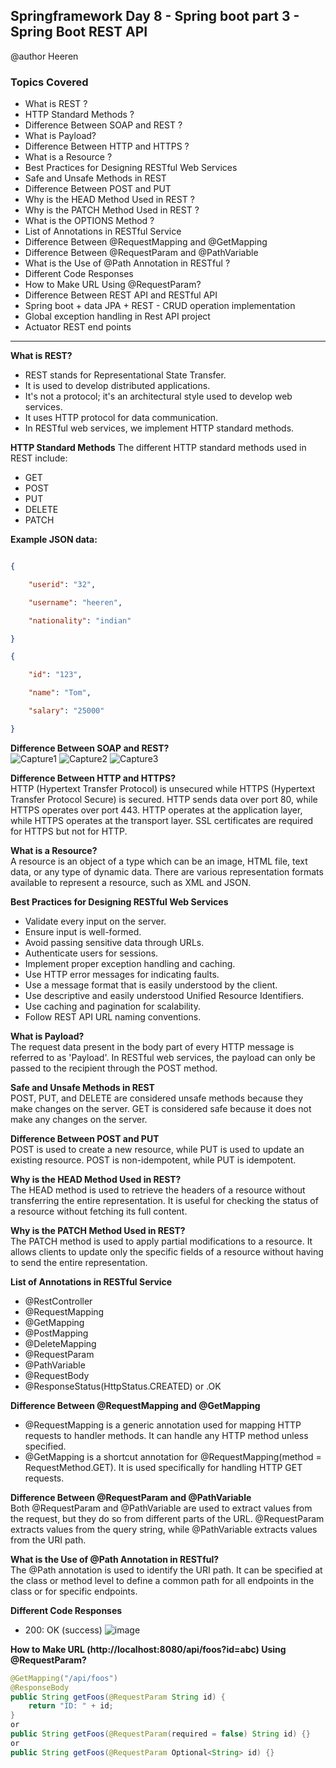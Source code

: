 ## Springframework Day 8 - Spring boot part 3 - Spring Boot REST API

 @author Heeren

 ### Topics Covered

- What is REST ?
- HTTP Standard Methods ?
- Difference Between SOAP and REST ?
- What is Payload?
- Difference Between HTTP and HTTPS ?
- What is a Resource ?
- Best Practices for Designing RESTful Web Services 
- Safe and Unsafe Methods in REST
- Difference Between POST and PUT
- Why is the HEAD Method Used in REST ?
- Why is the PATCH Method Used in REST ?
- What is the OPTIONS Method ?
- List of Annotations in RESTful Service
- Difference Between @RequestMapping and @GetMapping
- Difference Between @RequestParam and @PathVariable
- What is the Use of @Path Annotation in RESTful ?
- Different Code Responses
- How to Make URL Using @RequestParam?
- Difference Between REST API and RESTful API
- Spring boot + data JPA + REST - CRUD operation implementation
- Global exception handling in Rest API project
- Actuator REST end points

---
**What is REST?**  
- REST stands for Representational State Transfer.
- It is used to develop distributed applications.
- It's not a protocol; it's an architectural style used to develop web services.
- It uses HTTP protocol for data communication.
- In RESTful web services, we implement HTTP standard methods.    

**HTTP Standard Methods**
The different HTTP standard methods used in REST include:
- GET
- POST
- PUT
- DELETE
- PATCH

**Example JSON data:**

```json

{

    "userid": "32",

    "username": "heeren",

    "nationality": "indian"

}

{

    "id": "123",

    "name": "Tom",

    "salary": "25000"

}
```

**Difference Between SOAP and REST?**  
![Capture1](https://github.com/codewithheeren/springframework/assets/87074236/fbfa5295-b127-4a97-8d57-7a2df2a4596b)
![Capture2](https://github.com/codewithheeren/springframework/assets/87074236/304c734f-e370-4af7-ae1c-4dbee2ad7960)
![Capture3](https://github.com/codewithheeren/springframework/assets/87074236/d071e606-9543-46b5-9197-7fc57307c19b)


**Difference Between HTTP and HTTPS?**  
HTTP (Hypertext Transfer Protocol) is unsecured while HTTPS (Hypertext Transfer Protocol Secure) is secured. HTTP sends data over port 80, while HTTPS operates over port 443. HTTP operates at the application layer, while HTTPS operates at the transport layer. SSL certificates are required for HTTPS but not for HTTP.

**What is a Resource?**   
A resource is an object of a type which can be an image, HTML file, text data, or any type of dynamic data. There are various representation formats available to represent a resource, such as XML and JSON.

**Best Practices for Designing RESTful Web Services**   
- Validate every input on the server.
- Ensure input is well-formed.
- Avoid passing sensitive data through URLs.
- Authenticate users for sessions.
- Implement proper exception handling and caching.
- Use HTTP error messages for indicating faults.
- Use a message format that is easily understood by the client.
- Use descriptive and easily understood Unified Resource Identifiers.
- Use caching and pagination for scalability.
- Follow REST API URL naming conventions.

**What is Payload?**   
The request data present in the body part of every HTTP message is referred to as 'Payload'. In RESTful web services, the payload can only be passed to the recipient through the POST method.

**Safe and Unsafe Methods in REST**    
POST, PUT, and DELETE are considered unsafe methods because they make changes on the server. GET is considered safe because it does not make any changes on the server.

**Difference Between POST and PUT**    
POST is used to create a new resource, while PUT is used to update an existing resource. POST is non-idempotent, while PUT is idempotent.

**Why is the HEAD Method Used in REST?**   
The HEAD method is used to retrieve the headers of a resource without transferring the entire representation. It is useful for checking the status of a resource without fetching its full content.

**Why is the PATCH Method Used in REST?**    
The PATCH method is used to apply partial modifications to a resource. It allows clients to update only the specific fields of a resource without having to send the entire representation.

**List of Annotations in RESTful Service**   
- @RestController
- @RequestMapping
- @GetMapping
- @PostMapping
- @DeleteMapping
- @RequestParam
- @PathVariable
- @RequestBody
- @ResponseStatus(HttpStatus.CREATED) or .OK

**Difference Between @RequestMapping and @GetMapping**    
- @RequestMapping is a generic annotation used for mapping HTTP requests to handler methods. It can handle any HTTP method unless specified.
- @GetMapping is a shortcut annotation for @RequestMapping(method = RequestMethod.GET). It is used specifically for handling HTTP GET requests.

**Difference Between @RequestParam and @PathVariable**   
Both @RequestParam and @PathVariable are used to extract values from the request, but they do so from different parts of the URL. @RequestParam extracts values from the query string, while @PathVariable extracts values from the URI path.

**What is the Use of @Path Annotation in RESTful?**   
The @Path annotation is used to identify the URI path. It can be specified at the class or method level to define a common path for all endpoints in the class or for specific endpoints.

**Different Code Responses**   
  - 200: OK (success)
![image](https://github.com/codewithheeren/springframework/assets/87074236/f941c570-bdb1-41e7-be19-b4175e1f9493)

**How to Make URL (http://localhost:8080/api/foos?id=abc) Using @RequestParam?**
```java
@GetMapping("/api/foos")
@ResponseBody
public String getFoos(@RequestParam String id) {
    return "ID: " + id;
}
or
public String getFoos(@RequestParam(required = false) String id) {}
or
public String getFoos(@RequestParam Optional<String> id) {}
```
